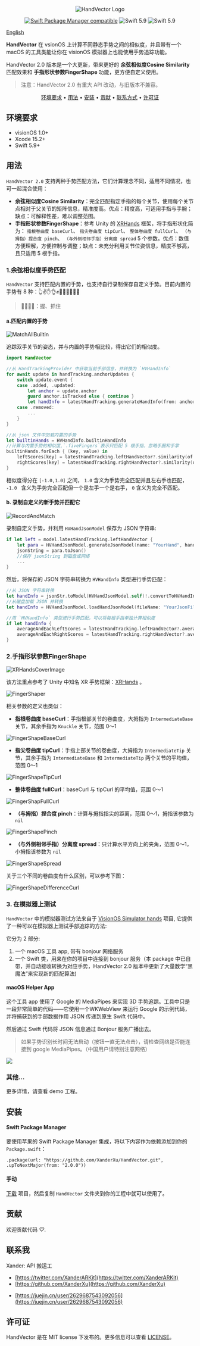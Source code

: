 <p align="center">
    <img src="Resources/HandVectorLogo.png" alt="HandVector Logo" title="HandVector" />
</p>
<p align="center">
  <a href="https://github.com/apple/swift-package-manager"><img alt="Swift Package Manager compatible" src="https://img.shields.io/badge/SPM-%E2%9C%93-brightgreen.svg?style=flat"/></a>
  <img src="https://img.shields.io/badge/Swift-5.9+-orange.svg" alt="Swift 5.9" />
  <img src="https://img.shields.io/badge/Platforms-visionOS-brightgreen?style=flat-square" alt="Swift 5.9" />
</p>

[English](./README.md)

**HandVector** 在 vsionOS 上计算不同静态手势之间的相似度，并且带有一个 macOS 的工具类能让你在 visionOS 模拟器上也能使用手势追踪功能。

HandVector 2.0 版本是一个大更新，带来更好的 **余弦相似度Cosine Similarity** 匹配效果和 **手指形状参数FingerShape** 功能，更方便自定义使用。

> 注意：HandVector 2.0 有重大 API 改动，与旧版本不兼容。

<p align="center">
    <a href="#requirements">环境要求</a> • <a href="#usage">用法</a> • <a href="#installation">安装</a> • <a href="#contribution">贡献</a> • <a href="#contact">联系方式</a> • <a href="#license-mit">许可证</a>
</p>


## 环境要求

- visionOS 1.0+
- Xcode 15.2+
- Swift 5.9+

## 用法

`HandVector 2.0` 支持两种手势匹配方法，它们计算理念不同，适用不同情况，也可一起混合使用：

* **余弦相似度Cosine Similarity**：完全匹配指定手指的每个关节，使用每个关节点相对于父关节的矩阵信息，精准度高。优点：精度高，可适用手指与手腕；缺点：可解释性差，难以调整范围。
* **手指形状参数FingerShape**：参考 Unity 的 [XRHands](https://docs.unity3d.com/Packages/com.unity.xr.hands@1.5/manual/index.html) 框架，将手指形状化简为： `指根卷曲度 baseCurl`、 `指尖卷曲度 tipCurl`、 `整体卷曲度 fullCurl`、 `（与拇指）捏合度 pinch`、 `（与外侧相邻手指）分离度 spread` 5 个参数。优点：数值方便理解，方便控制与调整；缺点：未充分利用关节位姿信息，精度不够高，且只适用 5 根手指。



### 1.余弦相似度手势匹配

`HandVector` 支持匹配内置的手势，也支持自行录制保存自定义手势。目前内置的手势有 8 种：👆✌️✋👌✊🤘🤙🫱🏿‍🫲🏻

> 🫱🏿‍🫲🏻：握、抓住

#### a.匹配内置的手势

![MatchAllBuiltin](./Resources/MatchAllBuiltin.gif)

追踪双手关节的姿态，并与内置的手势相比较，得出它们的相似度。

```swift
import HandVector

//从 HandTrackingProvider 中获取当前手部信息，并转换为 `HVHandInfo`
for await update in handTracking.anchorUpdates {
    switch update.event {
    case .added, .updated:
        let anchor = update.anchor
        guard anchor.isTracked else { continue }
        let handInfo = latestHandTracking.generateHandInfo(from: anchor)
    case .removed:
        ...
    }
}

//从 json 文件中加载内置的手势
let builtinHands = HVHandInfo.builtinHandInfo
//计算与内置手势的相似度,`.fiveFingers`表示只匹配 5 根手指，忽略手腕和手掌
builtinHands.forEach { (key, value) in
    leftScores[key] = latestHandTracking.leftHandVector?.similarity(of: .fiveFingers, to: value)
    rightScores[key] = latestHandTracking.rightHandVector?.similarity(of: .fiveFingers, to: value)
}
```

相似度得分在 `[-1.0,1.0]` 之间， `1.0` 含义为手势完全匹配并且左右手也匹配， `-1.0 ` 含义为手势完全匹配但一个是左手一个是右手， `0` 含义为完全不匹配。

#### b. 录制自定义的新手势并匹配它

![RecordAndMatch](./Resources/RecordAndMatch.gif)

录制自定义手势，并利用 `HVHandJsonModel` 保存为 JSON 字符串:

```swift
if let left = model.latestHandTracking.leftHandVector {
    let para = HVHandJsonModel.generateJsonModel(name: "YourHand", handVector: left)
    jsonString = para.toJson()
    //保存 jsonString 到磁盘或网络
    ...
}
```

然后，将保存的 JSON 字符串转换为 `HVHandInfo` 类型进行手势匹配：

```swift
//从 JSON 字符串转换
let handInfo = jsonStr.toModel(HVHandJsonModel.self)!.convertToHVHandInfo()
//从磁盘加载 JSON 并转换
let handInfo = HVHandJsonModel.loadHandJsonModel(fileName: "YourJsonFileName")!.convertToHVHandInfo()

//用 `HVHandInfo` 类型进行手势匹配，可以将每根手指单独计算相似度
if let handInfo {
    averageAndEachLeftScores = latestHandTracking.leftHandVector?.averageAndEachSimilarities(of: .fiveFingers, to: recordHand)
    averageAndEachRightScores = latestHandTracking.rightHandVector?.averageAndEachSimilarities(of: .fiveFingers, to: recordHand)
}

```

### 2.手指形状参数FingerShape

![XRHandsCoverImage](./Resources//UntityXRHandsCoverImage.png)

该方法重点参考了 Unity 中知名 XR 手势框架：[XRHands](https://docs.unity3d.com/Packages/com.unity.xr.hands@1.5/manual/index.html) 。

![FingerShaper](./Resources/FingerShaper.gif)

相关参数的定义也类似：

*  **指根卷曲度 baseCurl**：手指根部关节的卷曲度，大拇指为 `IntermediateBase` 关节，其余手指为 `Knuckle` 关节，范围 0～1

![FingerShapeBaseCurl](./Resources/FingerShapeBaseCurl.png)

*  **指尖卷曲度 tipCurl**：手指上部关节的卷曲度，大拇指为 `IntermediateTip` 关节，其余手指为 `IntermediateBase` 和 `IntermediateTip` 两个关节的平均值，范围 0～1

![FingerShapeTipCurl](./Resources/FingerShapeTipCurl.png)

* **整体卷曲度 fullCurl**：baseCurl 与 tipCurl 的平均值，范围 0～1

![FingerShapFullCurl](./Resources/FingerShapFullCurl.png)

* **（与拇指）捏合度 pinch**：计算与拇指指尖的距离，范围 0～1，拇指该参数为 `nil`

![FingerShapePinch](./Resources/FingerShapePinch.png)

* **（与外侧相邻手指）分离度 spread**：只计算水平方向上的夹角，范围 0～1，小拇指该参数为 `nil`

![FingerShapeSpread](./Resources/FingerShapeSpread.png)

关于三个不同的卷曲度有什么区别，可以参考下图：

![FingerShapeDifferenceCurl](./Resources/FingerShapeDifferenceCurl.png)

### 3. 在模拟器上测试

`HandVector` 中的模拟器测试方法来自于  [VisionOS Simulator hands](https://github.com/BenLumenDigital/VisionOS-SimHands) 项目,  它提供了一种可以在模拟器上测试手部追踪的方法:

它分为 2 部分:

1. 一个 macOS 工具 app, 带有 bonjour 网络服务
2. 一个 Swift 类，用来在你的项目中连接到 bonjour 服务（本 package 中已自带，并自动接收转换为对应手势，HandVector 2.0 版本中更新了大量数学“黑魔法”来实现新的匹配算法)

#### macOS Helper App

这个工具 app 使用了 Google 的 MediaPipes 来实现 3D 手势追踪。工具中只是一段非常简单的代码——它使用一个WKWebView 来运行 Google 的示例代码，并将捕获到的手部数据作用 JSON 传递到原生 Swift 代码中。

然后通过 Swift 代码将 JSON 信息通过 Bonjour 服务广播出去。

> 如果手势识别长时间无法启动（按钮一直无法点击），请检查网络是否能连接到 google MediaPipes。（中国用户请特别注意网络）

![](./Resources/handVectorTest.gif)

### 其他...

更多详情，请查看 demo 工程。



## 安装

#### Swift Package Manager

要使用苹果的 Swift Package Manager 集成，将以下内容作为依赖添加到你的 `Package.swift`：

```
.package(url: "https://github.com/XanderXu/HandVector.git", .upToNextMajor(from: "2.0.0"))
```

#### 手动

[下载](https://github.com/XanderXu/HandVector/archive/master.zip) 项目，然后复制 `HandVector` 文件夹到你的工程中就可以使用了。

## 贡献

欢迎贡献代码 *♡*.

## 联系我

Xander: API 搬运工

* [https://twitter.com/XanderARKit](https://twitter.com/XanderARKit)
* [https://github.com/XanderXu](https://github.com/XanderXu)

 - [https://juejin.cn/user/2629687543092056](https://juejin.cn/user/2629687543092056)

   

## 许可证

HandVector 是在 MIT license 下发布的。更多信息可以查看 [LICENSE](./LICENSE)。
